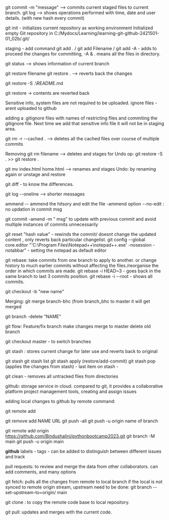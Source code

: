 git commit -m "message" --> commits current staged files to current branch. 
git log --> shows operations performed with time, date and user details. (with new hash every commit) 

git init - initializes current repository as working environment
Initialized empty Git repository in C:/Mydocs/Learning/learning-git-github-2421501-01_02b/.git/


staging  - add command
git add . / git add Filename / git add -A  - adds to proceed the changes for committing, -A & . means all the files in directory.  


git status --> shows information of current branch 

git restore filename 
git restore .    --> reverts back the changes 

git restore -S .\README.md     

git restore <filename>   -> contents are reverted back 

Sensitive info, system files are not required to be uploaded. 
ignore files -  arent uploaded to github 


adding a .gitignore files with names of restricting files and commiting the gitignore file.
Next time we add that sensitive info file it will not be in staging area. 


git rm -r --cached .
--> deletes all the cached files over course of multiple commits 

Removing
git rm filename --> deletes and stages
for Undo op: git restore -S . >> git restore .

git mv index.html home.html
--> renames and stages
Undo: by renaming again or unstage and restore 

git diff - to know the differences. 

git log --oneline --> shorter messages 

ammend -- ammend the hitsory and edit the file
-ammend option 
--no-edit : no updation in commit msg 

git commit -amend -m " msg" to update with previous commit and avoid multiple instances of commits unnecessarily 

git reset "hash value" - rewinds the commit/ doesnt change the updated content , only reverts back particular changelist. 
git config --global core.editor "'C:\Program Files\Notepad++\notepad++.exe' -nosession -notabbar"  - setting the notepad as default editor 


git rebase: take commits from one branch to apply to another. or change history to much earlier commits without affecting the files./reorganise the order in which commits are made.
git rebase -i HEAD~3 - goes back in the same branch to last 3 commits position.
git rebase -i --root - shows all commits. 

git checkout -b "new name"     

Merging: 
git merge branch-bhc (from branch_bhc to master it will get merged 

git branch -delete "NAME"      

git flow:
Feature/fix branch
make changes
merge to master
delete old branch 

git checkout master - to switch branches

git stash :
stores current change for later use and reverts back to original 

git stash
git stash list
git stash apply (restore/add-commit)
git stash pop (applies the changes from stash) - last item on stash - 

git clean - removes all untracked files from directories 

github: storage service in cloud.  compared to git, it provides a collaborative platform
project management tools, creating and assign issues 

adding local changes to github by remote command:

git remote add 

git remove add NAME URL
git push -all
git push -u origin name of branch 

git remote add origin https://github.com/Bindushalini/pythonbootcamp2023.git
git branch -M main
git push -u origin main

**github**
labels - 
tags - can be added to distinguish between different issues and track

pull requests: to review and merge the data from other collaborators. 
can add comments, and many options


git fetch: pulls all the changes from remote to local branch
if the local is not synced to remote origin stream, upstream need to be done: git branch --set-upstream-to=origin/<branch> main


git clone : to copy the remote code base to local repository.


git pull: updates and merges with the current code.